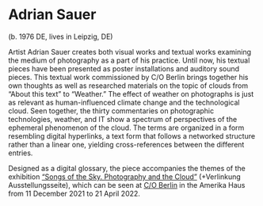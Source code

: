 # Adrian Sauer

(b. 1976 DE, lives in Leipzig, DE)

Artist Adrian Sauer creates both visual works and textual works examining the medium of photography as a part of his practice. Until now, his textual pieces have been presented as poster installations and auditory sound pieces. This textual work commissioned by C/O Berlin brings together his own thoughts as well as researched materials on the topic of clouds from “About this text” to “Weather.” The effect of weather on photographs is just as relevant as human-influenced climate change and the technological cloud. Seen together, the thirty commentaries on photographic technologies, weather, and IT show a spectrum of perspectives of the ephemeral phenomenon of the cloud. The terms are organized in a form resembling digital hyperlinks, a text form that follows a networked structure rather than a linear one, yielding cross-references between the different entries.

Designed as a digital glossary, the piece accompanies the themes of the exhibition [“Songs of the Sky. Photography and the Cloud”](https://co-berlin.org/en/program/exhibitions/songs-sky) (+Verlinkung Ausstellungsseite), which can be seen at [C/O Berlin](https://co-berlin.org/en) in the Amerika Haus from 11 December 2021 to 21 April 2022.

